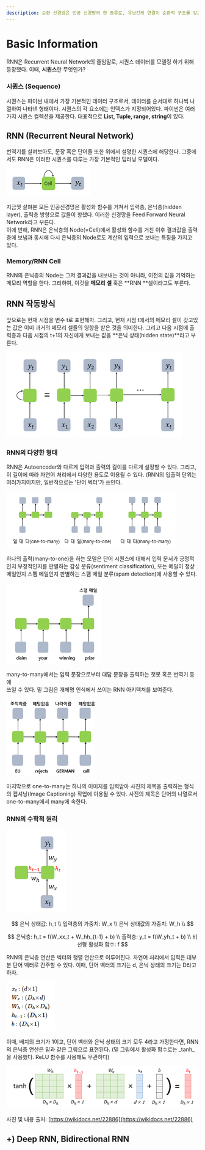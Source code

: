 ```yaml
---
description: 순환 신경망은 인공 신경망의 한 종류로, 유닛간의 연결이 순환적 구조를 갖는 특징을 갖고 있다.
---
```


# Basic Information

RNN은 Recurrent Neural Network의 줄임말로, 시퀀스 데이터를 모델링 하기 위해 등장했다. 이때, **시퀀스**란 무엇인가? 

### 시퀀스 (Sequence)

시퀀스는 파이썬 내에서 가장 기본적인 데이터 구조로서, 데이터를 순서대로 하나씩 나열하여 나타낸 형태이다. 시퀀스의 각 요소에는 인덱스가 지정되어있다. 파이썬은 여러가지 시퀀스 컬렉션을 제공한다. 대표적으로 **List, Tuple, range, string**이 있다.

## RNN (Recurrent Neural Network)

번역기를 살펴보아도, 문장 혹은 단어들 또한 위에서 설명한 시퀀스에 해당한다. 그중에서도 RNN은 이러한 시퀀스를 다루는 가장 기본적인 딥러닝 모델이다. 

![](<../.gitbook/assets/image (22).png>)

지금껏 살펴본 모든 인공신경망은 활성화 함수를 거쳐서 입력층, 은닉층(hidden layer), 출력층 방향으로 값들이 향했다. 이러한 신경망을 Feed Forward Neural Network라고 부른다. \
이에 반해, RNN은 은닉층의 Node(=Cell)에서 활성화 함수를 거친 이후 결과값을 출력층에 보냄과 동시에 다시 은닉층의 Node로도 계산의 입력으로 보내는 특징을 가지고 있다.

### Memory/RNN Cell

RNN의 은닉층의 Node는 그저 결과값을 내보내는 것이 아니라, 이전의 값을 기억하는 메모리 역할을 한다. 그리하여, 이것을 **메모리 셀** 혹은 **RNN **셀이라고도 부른다.

## RNN 작동방식

앞으로는 현재 시점을 변수 t로 표현해자. 그리고, 현재 시점 t에서의 메모리 셀이 갖고있는 값은 이미 과거의 메모리 셀들의 영향을 받은 것을 의미한다. 그리고 다음 시점에 출력층과 다음 시점의 t+1의 자신에게 보내는 값을 **은닉 상태(hidden state)**라고 부른다.

![](<../.gitbook/assets/image (23).png>)

### RNN의 다양한 형태

RNN은 Autoencoder와 다르게 입력과 출력의 길이를 다르게 설정할 수 있다. 그리고, 이 길이에 따라 자연어 처리에서 다양한 용도로 이용될 수 있다. (RNN의 입출력 단위는 여러가지이지만, 일반적으로는 '단어 벡터'가 쓰인다. 

![](<../.gitbook/assets/image (24).png>)

하나의 출력(many-to-one)을 하는 모델은 단어 시퀀스에 대해서 입력 문서가 긍정적인지 부정적인지를 판별하는 감성 분류(sentiment classification), 또는 메일이 정상 메일인지 스팸 메일인지 판별하는 스팸 메일 분류(spam detection)에 사용할 수 있다.

![many-to-one 예시](<../.gitbook/assets/image (25).png>)

many-to-many에서는 입력 문장으로부터 대답 문장을 출력하는 챗봇 혹은 번역기 등에 \
쓰일 수 있다. 밑 그림은 개체명 인식에서 쓰이는 RNN 아키텍쳐를 보여준다.

![many-to-many 예시](<../.gitbook/assets/image (26).png>)

마지막으로 one-to-many는 하나의 이미지를 입력받아 사진의 제목을 출력하는 형식의 캡셔닝(Image Captioning) 작업에 이용될 수 있다. 사진의 제목은 단어의 나열로서 one-to-many에서 many에 속한다. 

### RNN의 수학적 원리

![](<../.gitbook/assets/image (27).png>)

$$
은닉 상태값: h_t \\ 
입력층의 가중치: W_x \\
은닉 상태값의 가중치: W_h \\
$$

$$
은닉층: h_t = f(W_xx_t + W_hh_{t-1} + b) \\
출력층: y_t = f(W_yh_t + b) \\
비선형 활성화 함수: f
$$

RNN의 은닉층 연산은 벡터와 행렬 연산으로 이루어진다. 자연어 처리에서 입력은 대부분 단어 벡터로 간주할 수 있다. 이때, 단어 벡터의 크기는 d, 은닉 상태의 크기는 D라고 하자.

![](<../.gitbook/assets/image (28).png>)

이때, 배치의 크기가 1이고, 단어 벡터와 은닉 상태의 크기 모두 4라고 가정한다면, RNN의 은닉층 연산은 밑과 같은 그림으로 표현된다. (밑 그림에서 활성화 함수로는 _tanh_을 사용했다. ReLU 함수를 사용해도 무관하다)

![](<../.gitbook/assets/image (29).png>)

사진 및 내용 출처: [https://wikidocs.net/22886](https://wikidocs.net/22886)

## +) Deep RNN, Bidirectional RNN
